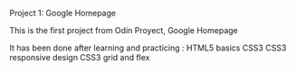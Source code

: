Project 1: Google Homepage

This is the first project from Odin Proyect, Google Homepage

It has been done after learning and practicing :
    HTML5 basics
    CSS3
    CSS3 responsive design
    CSS3 grid and flex